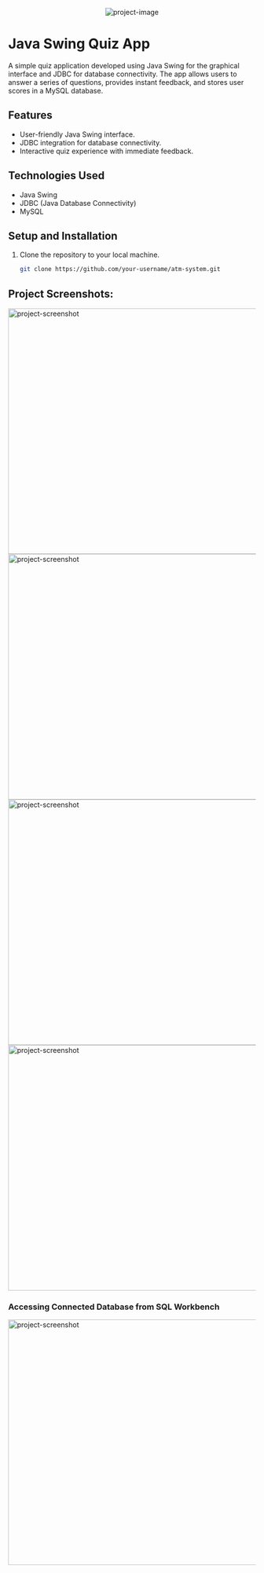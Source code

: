 <p align="center"><img src="https://socialify.git.ci/piyansu/QuizApp-by-Swing-with-JDBC-/image?description=1&amp;descriptionEditable=Interactive%20quiz%20interface%20built%20using%20Java%20Swing%2C%20storing%20user%20scores%20in%20a%20MySQL%20database.&amp;font=Inter&amp;language=1&amp;name=1&amp;owner=1&amp;pattern=Plus&amp;theme=Light" alt="project-image"></p>

# Java Swing Quiz App

A simple quiz application developed using Java Swing for the graphical interface and JDBC for database connectivity. The app allows users to answer a series of questions, provides instant feedback, and stores user scores in a MySQL database.

## Features

- User-friendly Java Swing interface.
- JDBC integration for database connectivity.
- Interactive quiz experience with immediate feedback.

## Technologies Used

- Java Swing
- JDBC (Java Database Connectivity)
- MySQL

## Setup and Installation

1. Clone the repository to your local machine.

   ```bash
   git clone https://github.com/your-username/atm-system.git

<h2>Project Screenshots:</h2>

<img src="https://i.postimg.cc/FRRj2Nv6/image.png" alt="project-screenshot" width="4000" height="500/">

<img src="https://i.postimg.cc/Rhn9p6DZ/image.png" alt="project-screenshot" width="4000" height="500/">

<img src="https://i.postimg.cc/dQ74Nm49/image.png" alt="project-screenshot" width="4000" height="500/">

<img src="https://i.postimg.cc/nLr386vC/image.png" alt="project-screenshot" width="4000" height="500/">

<h3>Accessing Connected Database from SQL Workbench</h3>

<img src="https://i.postimg.cc/tg0CxH2x/image.png" alt="project-screenshot" width="4000" height="500/">
